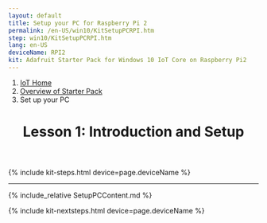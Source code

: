 ```yaml
---
layout: default
title: Setup your PC for Raspberry Pi 2
permalink: /en-US/win10/KitSetupPCRPI.htm
step: win10/KitSetupPCRPI.htm
lang: en-US
deviceName: RPI2
kit: Adafruit Starter Pack for Windows 10 IoT Core on Raspberry Pi2
---
```

<div class="row">
  <div class="col-xs-24">
    <ol class="breadcrumb">
      <li><a href="https://dev.windows.com/en-us/iot">IoT Home</a></li>
      <li><a href="{{site.baseurl}}/{{page.lang}}/win10/AdafruitMakerKit.htm">Overview of Starter Pack</a></li>
      <li class="active">Set up your PC</li>
    </ol>
    <header class="page-title-header">
      <h1 class="page-title">Lesson 1: Introduction and Setup</h1>
    </header>
  </div>
</div>

{% include kit-steps.html device=page.deviceName %}

<hr>

{% include_relative SetupPCContent.md %}

{% include kit-nextsteps.html device=page.deviceName %}



